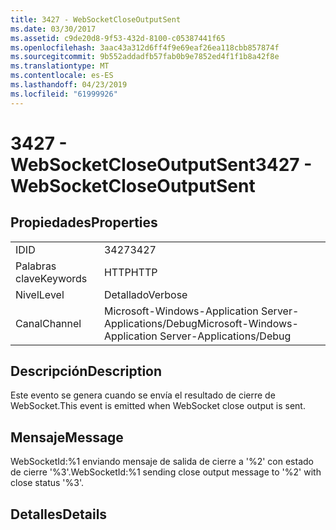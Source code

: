 ```yaml
---
title: 3427 - WebSocketCloseOutputSent
ms.date: 03/30/2017
ms.assetid: c9de20d8-9f53-432d-8100-c05387441f65
ms.openlocfilehash: 3aac43a312d6ff4f9e69eaf26ea118cbb857874f
ms.sourcegitcommit: 9b552addadfb57fab0b9e7852ed4f1f1b8a42f8e
ms.translationtype: MT
ms.contentlocale: es-ES
ms.lasthandoff: 04/23/2019
ms.locfileid: "61999926"
---
```

# <a name="3427---websocketcloseoutputsent"></a><span data-ttu-id="3c6e2-102">3427 - WebSocketCloseOutputSent</span><span class="sxs-lookup"><span data-stu-id="3c6e2-102">3427 - WebSocketCloseOutputSent</span></span>
## <a name="properties"></a><span data-ttu-id="3c6e2-103">Propiedades</span><span class="sxs-lookup"><span data-stu-id="3c6e2-103">Properties</span></span>  
  
|||  
|-|-|  
|<span data-ttu-id="3c6e2-104">ID</span><span class="sxs-lookup"><span data-stu-id="3c6e2-104">ID</span></span>|<span data-ttu-id="3c6e2-105">3427</span><span class="sxs-lookup"><span data-stu-id="3c6e2-105">3427</span></span>|  
|<span data-ttu-id="3c6e2-106">Palabras clave</span><span class="sxs-lookup"><span data-stu-id="3c6e2-106">Keywords</span></span>|<span data-ttu-id="3c6e2-107">HTTP</span><span class="sxs-lookup"><span data-stu-id="3c6e2-107">HTTP</span></span>|  
|<span data-ttu-id="3c6e2-108">Nivel</span><span class="sxs-lookup"><span data-stu-id="3c6e2-108">Level</span></span>|<span data-ttu-id="3c6e2-109">Detallado</span><span class="sxs-lookup"><span data-stu-id="3c6e2-109">Verbose</span></span>|  
|<span data-ttu-id="3c6e2-110">Canal</span><span class="sxs-lookup"><span data-stu-id="3c6e2-110">Channel</span></span>|<span data-ttu-id="3c6e2-111">Microsoft-Windows-Application Server-Applications/Debug</span><span class="sxs-lookup"><span data-stu-id="3c6e2-111">Microsoft-Windows-Application Server-Applications/Debug</span></span>|  
  
## <a name="description"></a><span data-ttu-id="3c6e2-112">Descripción</span><span class="sxs-lookup"><span data-stu-id="3c6e2-112">Description</span></span>  
 <span data-ttu-id="3c6e2-113">Este evento se genera cuando se envía el resultado de cierre de WebSocket.</span><span class="sxs-lookup"><span data-stu-id="3c6e2-113">This event is emitted when WebSocket close output is sent.</span></span>  
  
## <a name="message"></a><span data-ttu-id="3c6e2-114">Mensaje</span><span class="sxs-lookup"><span data-stu-id="3c6e2-114">Message</span></span>  
 <span data-ttu-id="3c6e2-115">WebSocketId:%1 enviando mensaje de salida de cierre a '%2' con estado de cierre '%3'.</span><span class="sxs-lookup"><span data-stu-id="3c6e2-115">WebSocketId:%1 sending close output message to '%2' with close status '%3'.</span></span>  
  
## <a name="details"></a><span data-ttu-id="3c6e2-116">Detalles</span><span class="sxs-lookup"><span data-stu-id="3c6e2-116">Details</span></span>
